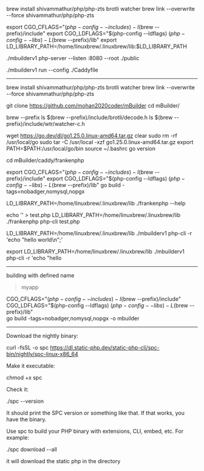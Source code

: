 brew install shivammathur/php/php-zts brotli watcher
brew link --overwrite --force shivammathur/php/php-zts

export CGO_CFLAGS="$(php-config --includes) -I$(brew --prefix)/include"
export CGO_LDFLAGS="$(php-config --ldflags) $(php-config --libs) -L$(brew --prefix)/lib" 
export LD_LIBRARY_PATH=/home/linuxbrew/.linuxbrew/lib:$LD_LIBRARY_PATH

./mbuilderv1 php-server --listen :8080 --root ./public


./mbuilderv1 run --config ./Caddyfile


-------------------------------------------


brew install shivammathur/php/php-zts brotli watcher
brew link --overwrite --force shivammathur/php/php-zts

git clone https://github.com/mohan2020coder/mBuilder
cd mBuilder/


brew --prefix
ls $(brew --prefix)/include/brotli/decode.h
ls $(brew --prefix)/include/wtr/watcher-c.h


wget https://go.dev/dl/go1.25.0.linux-amd64.tar.gz
clear
sudo rm -rf /usr/local/go
sudo tar -C /usr/local -xzf go1.25.0.linux-amd64.tar.gz
export PATH=$PATH:/usr/local/go/bin
source ~/.bashrc
go version


cd mBuilder/caddy/frankenphp

export CGO_CFLAGS="$(php-config --includes) -I$(brew --prefix)/include"
export CGO_LDFLAGS="$(php-config --ldflags) $(php-config --libs) -L$(brew --prefix)/lib" 
go build -tags=nobadger,nomysql,nopgx


LD_LIBRARY_PATH=/home/linuxbrew/.linuxbrew/lib ./frankenphp --help


echo '<?php echo "hello world\n"; ?>' > test.php
LD_LIBRARY_PATH=/home/linuxbrew/.linuxbrew/lib ./frankenphp php-cli test.php


LD_LIBRARY_PATH=/home/linuxbrew/.linuxbrew/lib 
./mbuilderv1 php-cli -r 'echo "hello world\n";'



export LD_LIBRARY_PATH=/home/linuxbrew/.linuxbrew/lib 
./mbuilderv1 php-cli -r 'echo "hello




-------------------
building with defined name
>myapp

CGO_CFLAGS="$(php-config --includes) -I$(brew --prefix)/include" \
CGO_LDFLAGS="$(php-config --ldflags) $(php-config --libs) -L$(brew --prefix)/lib" \
go build -tags=nobadger,nomysql,nopgx -o mbuilder


---------------------------------------
Download the nightly binary:

curl -fsSL -o spc https://dl.static-php.dev/static-php-cli/spc-bin/nightly/spc-linux-x86_64


Make it executable:

chmod +x spc


Check it:

./spc --version


It should print the SPC version or something like that. If that works, you have the binary.

Use spc to build your PHP binary with extensions, CLI, embed, etc. For example:

./spc download --all

it will download the static php in the directory
